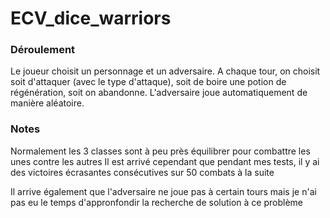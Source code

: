 # ECV_dice_warriors

### Déroulement
Le joueur choisit un personnage et un adversaire.
A chaque tour, on choisit soit d'attaquer (avec le type d'attaque), soit de boire une potion de régénération, soit on abandonne.
L'adversaire joue automatiquement de manière aléatoire.

### Notes
Normalement les 3 classes sont à peu près équilibrer pour combattre les unes contre les autres
Il est arrivé cependant que pendant mes tests, il y ai des victoires écrasantes consécutives sur 50 combats à la suite

Il arrive également que l'adversaire ne joue pas à certain tours mais je n'ai pas eu le temps d'appronfondir la recherche de solution à ce problème
